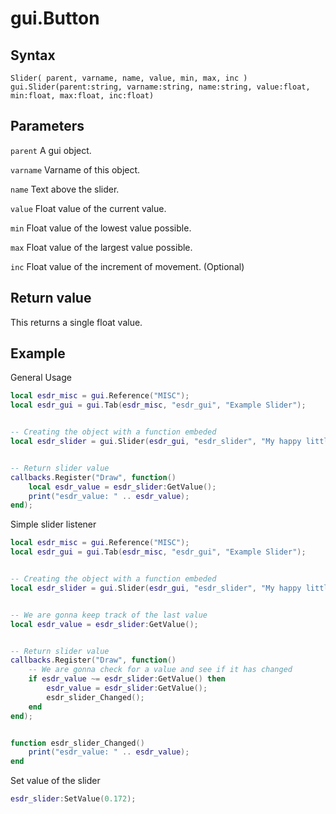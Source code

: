 # gui.Button

## Syntax
```
Slider( parent, varname, name, value, min, max, inc )
gui.Slider(parent:string, varname:string, name:string, value:float, min:float, max:float, inc:float)
```

## Parameters
```parent``` A gui object.

```varname``` Varname of this object.

```name``` Text above the slider.

```value``` Float value of the current value.

```min``` Float value of the lowest value possible.

```max``` Float value of the largest value possible.

```inc``` Float value of the increment of movement. (Optional)

## Return value
This returns a single float value.

## Example

General Usage
```lua
local esdr_misc = gui.Reference("MISC");
local esdr_gui = gui.Tab(esdr_misc, "esdr_gui", "Example Slider");


-- Creating the object with a function embeded
local esdr_slider = gui.Slider(esdr_gui, "esdr_slider", "My happy little slider", 5.0, 0.0, 10.0, 0.01);


-- Return slider value
callbacks.Register("Draw", function()
    local esdr_value = esdr_slider:GetValue();
    print("esdr_value: " .. esdr_value);
end);
```

Simple slider listener
```lua
local esdr_misc = gui.Reference("MISC");
local esdr_gui = gui.Tab(esdr_misc, "esdr_gui", "Example Slider");


-- Creating the object with a function embeded
local esdr_slider = gui.Slider(esdr_gui, "esdr_slider", "My happy little slider", 5.0, 0.0, 10.0, 0.01);


-- We are gonna keep track of the last value
local esdr_value = esdr_slider:GetValue();


-- Return slider value
callbacks.Register("Draw", function()
    -- We are gonna check for a value and see if it has changed
	if esdr_value ~= esdr_slider:GetValue() then
		esdr_value = esdr_slider:GetValue();
		esdr_slider_Changed();
	end
end);


function esdr_slider_Changed()
	print("esdr_value: " .. esdr_value);
end
```

Set value of the slider
```lua
esdr_slider:SetValue(0.172);
```